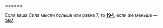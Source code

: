 ======

Если ваша Сила мысли больше или равна 7, то [**194**](#n_194), если же меньше — [**567**](#n_567).


